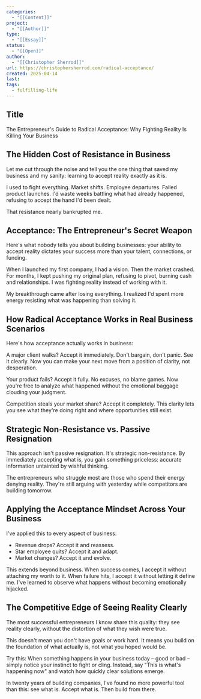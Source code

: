 ```yaml
---
categories:
  - "[[Content]]"
project:
  - "[[Author]]"
type:
  - "[[Essay]]"
status:
  - "[[Open]]"
author:
  - "[[Christopher Sherrod]]"
url: https://christophersherrod.com/radical-acceptance/
created: 2025-04-14
last:
tags:
  - fulfilling-life
---
```

## Title
The Entrepreneur's Guide to Radical Acceptance: Why Fighting Reality Is Killing Your Business

## The Hidden Cost of Resistance in Business

Let me cut through the noise and tell you the one thing that saved my business and my sanity: learning to accept reality exactly as it is.

I used to fight everything. Market shifts. Employee departures. Failed product launches. I'd waste weeks battling what had already happened, refusing to accept the hand I'd been dealt.

That resistance nearly bankrupted me.

## Acceptance: The Entrepreneur's Secret Weapon

Here's what nobody tells you about building businesses: your ability to accept reality dictates your success more than your talent, connections, or funding.

When I launched my first company, I had a vision. Then the market crashed. For months, I kept pushing my original plan, refusing to pivot, burning cash and relationships. I was fighting reality instead of working with it.

My breakthrough came after losing everything. I realized I'd spent more energy resisting what was happening than solving it.

## How Radical Acceptance Works in Real Business Scenarios

Here's how acceptance actually works in business:

A major client walks? Accept it immediately. Don't bargain, don't panic. See it clearly. Now you can make your next move from a position of clarity, not desperation.

Your product fails? Accept it fully. No excuses, no blame games. Now you're free to analyze what happened without the emotional baggage clouding your judgment.

Competition steals your market share? Accept it completely. This clarity lets you see what they're doing right and where opportunities still exist.

## Strategic Non-Resistance vs. Passive Resignation

This approach isn't passive resignation. It's strategic non-resistance. By immediately accepting what is, you gain something priceless: accurate information untainted by wishful thinking.

The entrepreneurs who struggle most are those who spend their energy denying reality. They're still arguing with yesterday while competitors are building tomorrow.

## Applying the Acceptance Mindset Across Your Business

I've applied this to every aspect of business:
- Revenue drops? Accept it and reassess.
- Star employee quits? Accept it and adapt.
- Market changes? Accept it and evolve.

This extends beyond business. When success comes, I accept it without attaching my worth to it. When failure hits, I accept it without letting it define me. I've learned to observe what happens without becoming emotionally hijacked.

## The Competitive Edge of Seeing Reality Clearly

The most successful entrepreneurs I know share this quality: they see reality clearly, without the distortion of what they wish were true.

This doesn't mean you don't have goals or work hard. It means you build on the foundation of what actually is, not what you hoped would be.

Try this: When something happens in your business today – good or bad – simply notice your instinct to fight or cling. Instead, say "This is what's happening now" and watch how quickly clear solutions emerge.

In twenty years of building companies, I've found no more powerful tool than this: see what is. Accept what is. Then build from there.